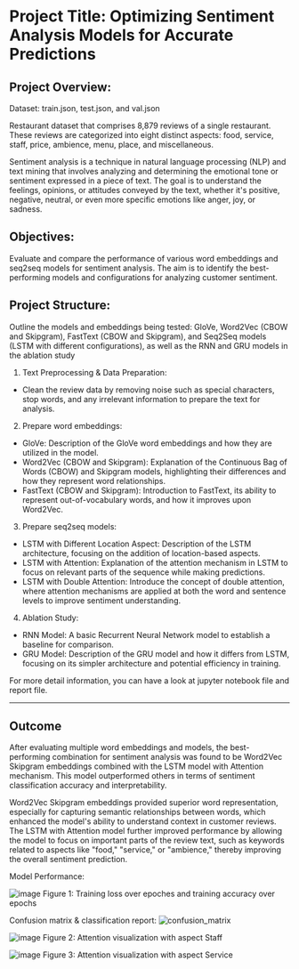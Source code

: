 # Project Title: Optimizing Sentiment Analysis Models for Accurate Predictions

## Project Overview:

Dataset: train.json, test.json, and val.json

Restaurant dataset that comprises 8,879 reviews of a single restaurant. These reviews are categorized into eight distinct aspects: food, service, staff, price, ambience, menu, place, and miscellaneous.

Sentiment analysis is a technique in natural language processing (NLP) and text mining that involves analyzing and determining the emotional tone or sentiment expressed in a piece of text. The goal is to understand the feelings, opinions, or attitudes conveyed by the text, whether it's positive, negative, neutral, or even more specific emotions like anger, joy, or sadness.

## Objectives:

Evaluate and compare the performance of various word embeddings and seq2seq models for sentiment analysis. The aim is to identify the best-performing models and configurations for analyzing customer sentiment.

## Project Structure:

Outline the models and embeddings being tested: GloVe, Word2Vec (CBOW and Skipgram), FastText (CBOW and Skipgram), and Seq2Seq models (LSTM with different configurations), as well as the RNN and GRU models in the ablation study

1. Text Preprocessing & Data Preparation:
- Clean the review data by removing noise such as special characters, stop words, and any irrelevant information to prepare the text for analysis.
2. Prepare word embeddings:
- GloVe: Description of the GloVe word embeddings and how they are utilized in the model.
- Word2Vec (CBOW and Skipgram): Explanation of the Continuous Bag of Words (CBOW) and Skipgram models, highlighting their differences and how they represent word relationships.
- FastText (CBOW and Skipgram): Introduction to FastText, its ability to represent out-of-vocabulary words, and how it improves upon Word2Vec.
3. Prepare seq2seq models:
- LSTM with Different Location Aspect: Description of the LSTM architecture, focusing on the addition of location-based aspects.
- LSTM with Attention: Explanation of the attention mechanism in LSTM to focus on relevant parts of the sequence while making predictions.
- LSTM with Double Attention: Introduce the concept of double attention, where attention mechanisms are applied at both the word and sentence levels to improve sentiment understanding.
4. Ablation Study:
- RNN Model: A basic Recurrent Neural Network model to establish a baseline for comparison.
- GRU Model: Description of the GRU model and how it differs from LSTM, focusing on its simpler architecture and potential efficiency in training.

For more detail information, you can have a look at jupyter notebook file and report file.

---

## Outcome

After evaluating multiple word embeddings and models, the best-performing combination for sentiment analysis was found to be Word2Vec Skipgram embeddings combined with the LSTM model with Attention mechanism. This model outperformed others in terms of sentiment classification accuracy and interpretability.

Word2Vec Skipgram embeddings provided superior word representation, especially for capturing semantic relationships between words, which enhanced the model's ability to understand context in customer reviews.
The LSTM with Attention model further improved performance by allowing the model to focus on important parts of the review text, such as keywords related to aspects like "food," "service," or "ambience," thereby improving the overall sentiment prediction.

Model Performance: 

![image](https://github.com/user-attachments/assets/f9a84f07-81bc-4128-8fb2-d9b0b4e25b0a)
Figure 1: Training loss over epoches and training accuracy over epochs

Confusion matrix & classification report:
![confusion_matrix](https://github.com/user-attachments/assets/641ee56c-85fe-44c2-8620-716eef466edf)

![image](https://github.com/user-attachments/assets/ed464599-229e-4699-926b-7d532a35eb17)
Figure 2: Attention visualization with aspect Staff


![image](https://github.com/user-attachments/assets/906620a1-a65b-4bd7-b1a2-2acc7b0bb763)
Figure 3: Attention visualization with aspect Service



